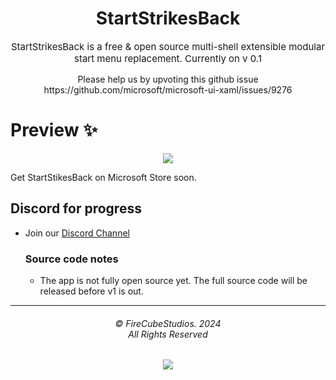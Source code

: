 <div align="center">
<h1>StartStrikesBack</h1>

<p style="font-size:15px;">StartStrikesBack is a free & open source multi-shell extensible modular start menu replacement. Currently on v 0.1</p>
Please help us by upvoting this github issue  https://github.com/microsoft/microsoft-ui-xaml/issues/9276
</div>


# Preview ✨

<p align="center">
  <img align="center" src="https://media.discordapp.net/attachments/1078011572007477298/1198802724435808326/image.png?ex=65c03b0a&is=65adc60a&hm=d51fdfaf8beeea37b599f2c2455eb05f6251867ecfdead74f96485b8c0bf19c4&=&format=webp&quality=lossless&width=1318&height=1028">
  </p>

Get StartStikesBack on Microsoft Store soon.


## Discord for progress
- Join our [Discord Channel]([https://discord.gg/87qnqRB](https://discord.gg/windows-apps-hub-714581497222398064))

  ### Source code notes
  - The app is not fully open source yet. The full source code will be released before v1 is out.


<hr>
<h6 align="center">© FireCubeStudios. 2024
<br>
All Rights Reserved</h6>
<p align="center">
	<a href="https://github.com/FireCubeStudios/StartStrikesBack/blob/main/LICENSE"><img src="https://img.shields.io/static/v1.svg?style=for-the-badge&label=License&message=GPLv3&logoColor=d9e0ee&colorA=363a4f&colorB=b7bdf8"/></a>
</p>



